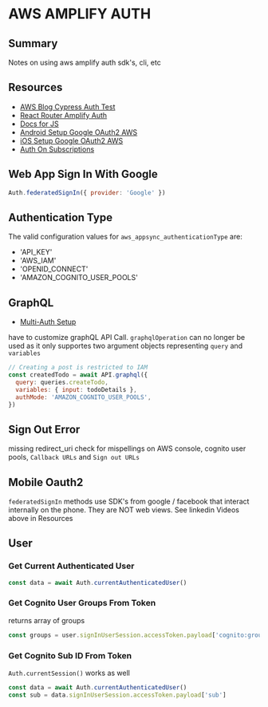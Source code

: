 # AWS AMPLIFY AUTH

## Summary

Notes on using aws amplify auth sdk's, cli, etc

## Resources

- [AWS Blog Cypress Auth Test](https://aws.amazon.com/blogs/mobile/running-end-to-end-cypress-tests-for-your-fullstack-ci-cd-deployment-with-amplify-console/)
- [React Router Amplify Auth](https://www.rockyourcode.com/custom-react-hook-use-aws-amplify-auth/)
- [Docs for JS](https://aws-amplify.github.io/docs/js/authentication)
- [Android Setup Google OAuth2 AWS](https://www.linkedin.com/learning/building-android-apps-with-aws/set-up-user-sign-in-with-google?u=2240169)
- [iOS Setup Google OAuth2 AWS](https://www.linkedin.com/learning/building-ios-apps-with-aws-mobile/add-google-login?u=2240169)
- [Auth On Subscriptions](https://aws-amplify.github.io/docs/cli-toolchain/graphql#authorizing-subscriptions)

## Web App Sign In With Google

```javascript
Auth.federatedSignIn({ provider: 'Google' })
```

## Authentication Type

The valid configuration values for `aws_appsync_authenticationType` are:

- 'API_KEY'
- 'AWS_IAM'
- 'OPENID_CONNECT'
- 'AMAZON_COGNITO_USER_POOLS'

## GraphQL

- [Multi-Auth Setup](https://aws-amplify.github.io/docs/js/api#multi-auth)

have to customize graphQL API Call. `graphqlOperation` can no longer be used
as it only supportes two argument objects representing `query` and `variables`

```javascript
// Creating a post is restricted to IAM
const createdTodo = await API.graphql({
  query: queries.createTodo,
  variables: { input: todoDetails },
  authMode: 'AMAZON_COGNITO_USER_POOLS',
})
```

## Sign Out Error

missing redirect_uri
check for mispellings on AWS console, cognito user pools, `Callback URLs` and
`Sign out URLs`

## Mobile Oauth2

`federatedSignIn` methods use SDK's from google / facebook that interact internally on the phone.
They are NOT web views. See linkedin Videos above in Resources

## User

### Get Current Authenticated User

```javascript
const data = await Auth.currentAuthenticatedUser()
```

### Get Cognito User Groups From Token

returns array of groups

```javascript
const groups = user.signInUserSession.accessToken.payload['cognito:groups']
```

### Get Cognito Sub ID From Token

`Auth.currentSession()` works as well

```javascript
const data = await Auth.currentAuthenticatedUser()
const sub = data.signInUserSession.accessToken.payload['sub']
```
